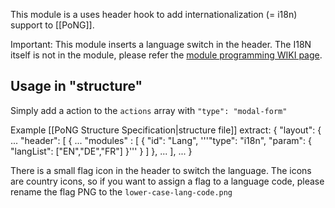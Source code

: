 This module is a uses header hook to add internationalization (= i18n) support to [[PoNG]]. 

Important: This module inserts a language switch in the header. 
The I18N itself is not in the module, please refer the [module programming WIKI page](https://github.com/ma-ha/rest-web-ui/wiki/Module-Programming).

## Usage in "structure" 
Simply add a action to the <code>actions</code> array with <code>"type": "modal-form"</code>

Example [[PoNG Structure Specification|structure file]] extract:
    {
		"layout": {
			...
			"header": [
				{
					...
					"modules" : [ { "id": "Lang", '''"type": "i18n", "param": { "langList": ["EN","DE","FR"] }''' } ] 
				},
				...
			],
			...
	}

There is a small flag icon in the header to switch the language. The icons are country icons, so if you want to assign a flag to a language code, please rename the flag PNG to the <code>lower-case-lang-code.png</code>
